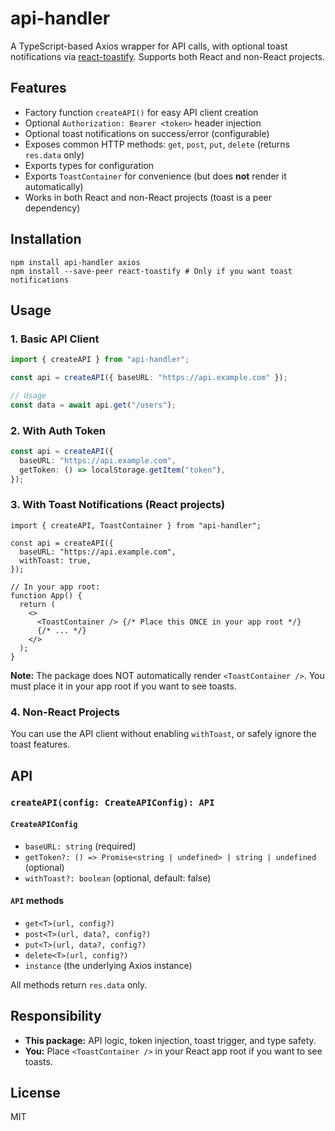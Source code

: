 # api-handler

A TypeScript-based Axios wrapper for API calls, with optional toast notifications via [react-toastify](https://github.com/fkhadra/react-toastify). Supports both React and non-React projects.

## Features

- Factory function `createAPI()` for easy API client creation
- Optional `Authorization: Bearer <token>` header injection
- Optional toast notifications on success/error (configurable)
- Exposes common HTTP methods: `get`, `post`, `put`, `delete` (returns `res.data` only)
- Exports types for configuration
- Exports `ToastContainer` for convenience (but does **not** render it automatically)
- Works in both React and non-React projects (toast is a peer dependency)

## Installation

```
npm install api-handler axios
npm install --save-peer react-toastify # Only if you want toast notifications
```

## Usage

### 1. Basic API Client

```ts
import { createAPI } from "api-handler";

const api = createAPI({ baseURL: "https://api.example.com" });

// Usage
const data = await api.get("/users");
```

### 2. With Auth Token

```ts
const api = createAPI({
  baseURL: "https://api.example.com",
  getToken: () => localStorage.getItem("token"),
});
```

### 3. With Toast Notifications (React projects)

```tsx
import { createAPI, ToastContainer } from "api-handler";

const api = createAPI({
  baseURL: "https://api.example.com",
  withToast: true,
});

// In your app root:
function App() {
  return (
    <>
      <ToastContainer /> {/* Place this ONCE in your app root */}
      {/* ... */}
    </>
  );
}
```

**Note:** The package does NOT automatically render `<ToastContainer />`. You must place it in your app root if you want to see toasts.

### 4. Non-React Projects

You can use the API client without enabling `withToast`, or safely ignore the toast features.

## API

### `createAPI(config: CreateAPIConfig): API`

#### `CreateAPIConfig`

- `baseURL: string` (required)
- `getToken?: () => Promise<string | undefined> | string | undefined` (optional)
- `withToast?: boolean` (optional, default: false)

#### `API` methods

- `get<T>(url, config?)`
- `post<T>(url, data?, config?)`
- `put<T>(url, data?, config?)`
- `delete<T>(url, config?)`
- `instance` (the underlying Axios instance)

All methods return `res.data` only.

## Responsibility

- **This package:** API logic, token injection, toast trigger, and type safety.
- **You:** Place `<ToastContainer />` in your React app root if you want to see toasts.

## License

MIT
